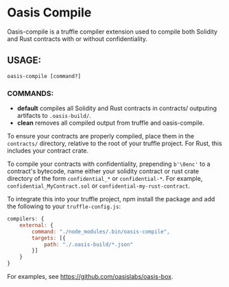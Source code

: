 # Oasis Compile 

Oasis-compile is a truffle compiler extension used to compile both Solidity
and Rust contracts with or without confidentiality.

## USAGE:

```
oasis-compile [command?]
```

### COMMANDS:

* **default** compiles all Solidity and Rust contracts in contracts/ outputing artifacts to `.oasis-build/`.
* **clean** removes all compiled output from truffle and oasis-compile.

To ensure your contracts are properly compiled, place them in the `contracts/` directory, relative to the root of your truffle project. For Rust, this includes your contract crate.

To compile your contracts with confidentiality, prepending `b'\0enc'` to a contract's bytecode, name either your solidity contract or rust crate directory of the form `confidential_*` or `confidential-*`. For example, `confidential_MyContract.sol` or `confidential-my-rust-contract`.

To integrate this into your truffle project, npm install the package and add the following to your `truffle-config.js`:

```javascript
compilers: {
    external: {
        command: "./node_modules/.bin/oasis-compile",
        targets: [{
            path: "./.oasis-build/*.json"
        }]
    }
}
```

For examples, see https://github.com/oasislabs/oasis-box.
